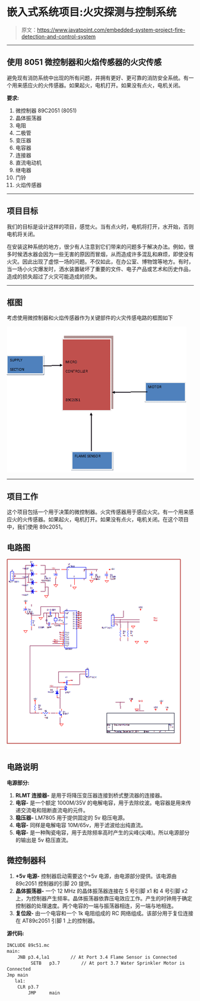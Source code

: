 # 嵌入式系统项目:火灾探测与控制系统

> 原文：<https://www.javatpoint.com/embedded-system-project-fire-detection-and-control-system>

* * *

## 使用 8051 微控制器和火焰传感器的火灾传感

避免现有消防系统中出现的所有问题，并拥有更好、更可靠的消防安全系统。有一个用来感应火的火传感器。如果起火，电机打开。如果没有点火，电机关闭。

**要求:**

1.  微控制器 89C2051 (8051)
2.  晶体振荡器
3.  电阻
4.  二极管
5.  变压器
6.  电容器
7.  连接器
8.  直流电动机
9.  继电器
10.  门铃
11.  火焰传感器

* * *

## 项目目标

我们的目标是设计这样的项目，感觉火。当有点火时，电机将打开，水开始，否则电机将关闭。

在安装这种系统的地方，很少有人注意到它们带来的问题多于解决办法。例如，很多时候洒水器会因为一些无害的原因而冒烟，从而造成许多混乱和麻烦，即使没有火灾。因此出现了虚惊一场的问题。不仅如此，在办公室、博物馆等地方。有时，当一场小火灾爆发时，洒水装置破坏了重要的文件、电子产品或艺术和历史作品，造成的损失超过了火灾可能造成的损失。

* * *

## 框图

考虑使用微控制器和火焰传感器作为关键部件的火灾传感电路的框图如下

![Embedded System Project1 ](img/cda0579d8842564c066917e614404298.png)

* * *

## 项目工作

这个项目包括一个用于决策的微控制器。火灾传感器用于感应火灾。有一个用来感应火的火传感器。如果起火，电机打开。如果没有点火，电机关闭。在这个项目中，我们使用 89c2051。

## 电路图

![Embedded System Project2 ](img/caf617bfa8b393dc9ecfd1c5937f1df4.png)

## 电路说明

**电源部分:**

1.  **RLMT 连接器-** 是用于将降压变压器连接到桥式整流器的连接器。
2.  **电容-** 是一个额定 1000M/35V 的电解电容，用于去除纹波。电容器是用来传递交流电和阻断直流电的元件。
3.  **稳压器-** LM7805 用于提供固定的 5v 稳压电源。
4.  **电容-** 同样是电解电容 10M/65v，用于滤波给出纯直流。
5.  **电容-** 是一种陶瓷电容，用于去除频率高时产生的尖峰(尖峰)。所以电源部分的输出是 5v 稳压直流。

## 微控制器科

1.  **+5v 电源-** 控制器启动需要这个+5v 电源，由电源部分提供。该电源由 89c2051 控制器的引脚 20 提供。
2.  **晶体振荡器-** 一个 12 MHz 的晶体振荡器连接在 5 号引脚 x1 和 4 号引脚 x2 上，为控制器产生频率。晶体振荡器依靠压电效应工作。产生的时钟用于确定控制器的处理速度。两个电容的一端与振荡器相连，另一端与地相连。
3.  **复位段-** 由一个电容和一个 1k 电阻组成的 RC 网络组成。该部分用于复位连接在 AT89c2051 引脚 1 上的控制器。

**源代码:**

```
INCLUDE 89c51.mc
main:
	JNB	p3.4,la1		// At Port 3.4 Flame Sensor is Connected
     	 SETB	p3.7		// At port 3.7 Water Sprinkler Motor is Connected
Jmp	main
   la1:
	CLR	p3.7
		JMP 	main

```